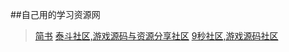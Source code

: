 ##自己用的学习资源网
>[简书](http://www.jianshu.com)
>[泰斗社区,游戏源码与资源分享社区](http://www.taidous.com)
>[ 9秒社区,游戏源码社区](http://www.9miao.com)


